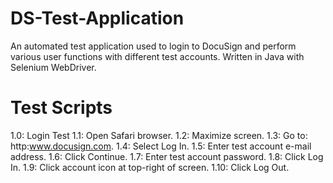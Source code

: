 # DS-Test-Application
An automated test application used to login to DocuSign and perform various user functions with different test accounts. Written in Java with Selenium WebDriver.

# Test Scripts

1.0: Login Test
  1.1: Open Safari browser.
  1.2: Maximize screen.
  1.3: Go to: http:www.docusign.com.
  1.4: Select Log In.
  1.5: Enter test account e-mail address.
  1.6: Click Continue.
  1.7: Enter test account password.
  1.8: Click Log In.
  1.9: Click account icon at top-right of screen.
  1.10: Click Log Out.
